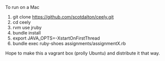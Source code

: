 To run on a Mac

1. git clone https://github.com/scotdalton/ceely.git
2. cd ceely
3. rvm use jruby
4. bundle install
5. export JAVA_OPTS=-XstartOnFirstThread
6. bundle exec ruby-shoes assignments/assignmentX.rb

Hope to make this a vagrant box (prolly Ubuntu) and distribute it that way.
